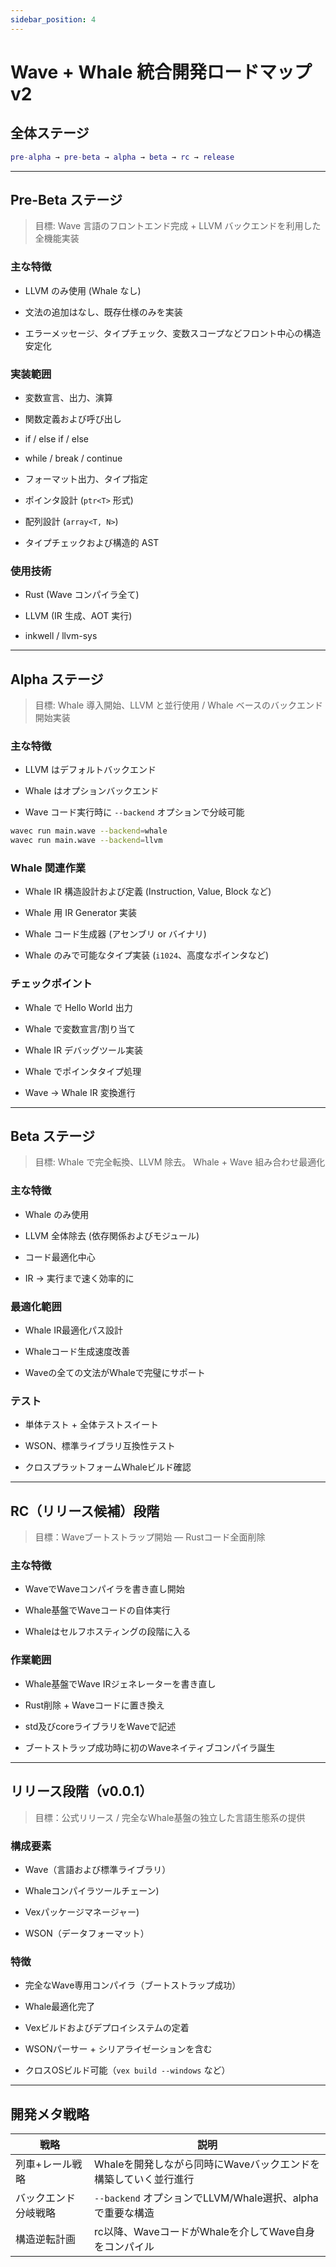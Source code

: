 ```yaml
---
sidebar_position: 4
---
```


# Wave + Whale 統合開発ロードマップ v2

## 全体ステージ

```matlab
pre-alpha → pre-beta → alpha → beta → rc → release
```

---

## Pre-Beta ステージ

> 目標: Wave 言語のフロントエンド完成 + LLVM バックエンドを利用した全機能実装

### 主な特徴

- LLVM のみ使用 (Whale なし)

- 文法の追加はなし、既存仕様のみを実装

- エラーメッセージ、タイプチェック、変数スコープなどフロント中心の構造安定化

### 実装範囲

- 変数宣言、出力、演算

- 関数定義および呼び出し

- if / else if / else

- while / break / continue

- フォーマット出力、タイプ指定

- ポインタ設計 (`ptr<T>` 形式)

- 配列設計 (`array<T, N>`)

- タイプチェックおよび構造的 AST

### 使用技術

- Rust (Wave コンパイラ全て)

- LLVM (IR 生成、AOT 実行)

- inkwell / llvm-sys

---

## Alpha ステージ

> 目標: Whale 導入開始、LLVM と並行使用 / Whale ベースのバックエンド開始実装

### 主な特徴

- LLVM はデフォルトバックエンド

- Whale はオプションバックエンド

- Wave コード実行時に `--backend` オプションで分岐可能

```bash
wavec run main.wave --backend=whale
wavec run main.wave --backend=llvm
```

### Whale 関連作業

- Whale IR 構造設計および定義 (Instruction, Value, Block など)

- Whale 用 IR Generator 実装

- Whale コード生成器 (アセンブリ or バイナリ)

- Whale のみで可能なタイプ実装 (`i1024`、高度なポインタなど)

### チェックポイント

- Whale で Hello World 出力

- Whale で変数宣言/割り当て

- Whale IR デバッグツール実装

- Whale でポインタタイプ処理

- Wave → Whale IR 変換進行

---

## Beta ステージ

> 目標: Whale で完全転換、LLVM 除去。 Whale + Wave 組み合わせ最適化

### 主な特徴

- Whale のみ使用

- LLVM 全体除去 (依存関係およびモジュール)

- コード最適化中心

- IR → 実行まで速く効率的に

### 最適化範囲

- Whale IR最適化パス設計

- Whaleコード生成速度改善

- Waveの全ての文法がWhaleで完璧にサポート

### テスト

- 単体テスト + 全体テストスイート

- WSON、標準ライブラリ互換性テスト

- クロスプラットフォームWhaleビルド確認

---

## RC（リリース候補）段階

> 目標：Waveブートストラップ開始 — Rustコード全面削除

### 主な特徴

- WaveでWaveコンパイラを書き直し開始

- Whale基盤でWaveコードの自体実行

- Whaleはセルフホスティングの段階に入る

### 作業範囲

- Whale基盤でWave IRジェネレーターを書き直し

- Rust削除 + Waveコードに置き換え

- std及びcoreライブラリをWaveで記述

- ブートストラップ成功時に初のWaveネイティブコンパイラ誕生

---

## リリース段階（v0.0.1）

> 目標：公式リリース / 完全なWhale基盤の独立した言語生態系の提供

### 構成要素

- Wave（言語および標準ライブラリ）

- Whaleコンパイラツールチェーン)

- Vexパッケージマネージャー)

- WSON（データフォーマット）

### 特徴

- 完全なWave専用コンパイラ（ブートストラップ成功）

- Whale最適化完了

- Vexビルドおよびデプロイシステムの定着

- WSONパーサー + シリアライゼーションを含む

- クロスOSビルド可能（`vex build --windows` など）

---

## 開発メタ戦略

| 戦略         | 説明                                         |
| ---------- | ------------------------------------------ |
| 列車+レール戦略   | Whaleを開発しながら同時にWaveバックエンドを構築していく並行進行       |
| バックエンド分岐戦略 | `--backend` オプションでLLVM/Whale選択、alphaで重要な構造 |
| 構造逆転計画     | rc以降、WaveコードがWhaleを介してWave自身をコンパイル         |
